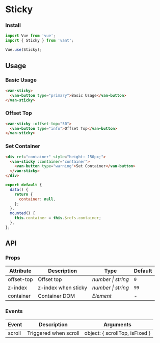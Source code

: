 # Sticky

### Install

```js
import Vue from 'vue';
import { Sticky } from 'vant';

Vue.use(Sticky);
```

## Usage

### Basic Usage

```html
<van-sticky>
  <van-button type="primary">Basic Usage</van-button>
</van-sticky>
```

### Offset Top

```html
<van-sticky :offset-top="50">
  <van-button type="info">Offset Top</van-button>
</van-sticky>
```

### Set Container

```html
<div ref="container" style="height: 150px;">
  <van-sticky :container="container">
    <van-button type="warning">Set Container</van-button>
  </van-sticky>
</div>
```

```js
export default {
  data() {
    return {
      container: null,
    };
  },
  mounted() {
    this.container = this.$refs.container;
  },
};
```

## API

### Props

| Attribute  | Description         | Type               | Default |
| ---------- | ------------------- | ------------------ | ------- |
| offset-top | Offset top          | _number \| string_ | `0`     |
| z-index    | z-index when sticky | _number \| string_ | `99`    |
| container  | Container DOM       | _Element_          | -       |

### Events

| Event  | Description           | Arguments                      |
| ------ | --------------------- | ------------------------------ |
| scroll | Triggered when scroll | object: { scrollTop, isFixed } |
